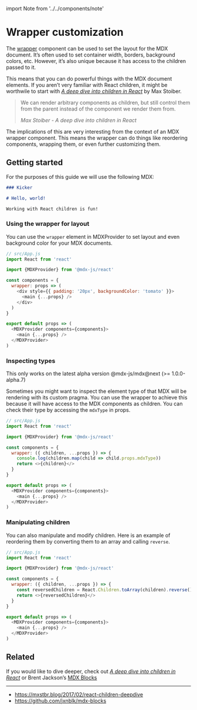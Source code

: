 import Note from '../../components/note'

# Wrapper customization

The [wrapper](/getting-started#using-the-wrapper) component can be used
to set the layout for the MDX document.  It’s often used to set container
width, borders, background colors, etc.  However, it’s also unique because
it has access to the children passed to it.

This means that you can do powerful things with the MDX document elements.
If you aren’t very familiar with React children, it might be worthwile to
start with [_A deep dive into children in React_](https://mxstbr.blog/2017/02/react-children-deepdive/)
by Max Stoiber.

> We can render arbitrary components as children, but still control them from the
> parent instead of the component we render them from.
>
> _Max Stoiber - A deep dive into children in React_

The implications of this are very interesting from the context of an
MDX wrapper component.  This means the wrapper can do things like reordering
components, wrapping them, or even further customizing them.

## Getting started

For the purposes of this guide we will use the following MDX:

```md
### Kicker

# Hello, world!

Working with React children is fun!
```

### Using the wrapper for layout

You can use the `wrapper` element in MDXProvider to set layout and even
background color for your MDX documents.

```js
// src/App.js
import React from 'react'

import {MDXProvider} from '@mdx-js/react'

const components = {
  wrapper: props => (
    <div style={{ padding: '20px', backgroundColor: 'tomato' }}>
      <main {...props} />
    </div>
  )
}

export default props => (
  <MDXProvider components={components}>
    <main {...props} />
  </MDXProvider>
)
```

### Inspecting types

<Note>
  This only works on the latest alpha version @mdx-js/mdx@next (>= 1.0.0-alpha.7)
</Note>

Sometimes you might want to inspect the element type of that
MDX will be rendering with its custom pragma.  You can use the
wrapper to achieve this because it will have access to the MDX
components as children.  You can check their type by accessing
the `mdxType` in props.

```js
// src/App.js
import React from 'react'

import {MDXProvider} from '@mdx-js/react'

const components = {
  wrapper: ({ children, ...props }) => {
    console.log(children.map(child => child.props.mdxType))
    return <>{children}</>
  }
}

export default props => (
  <MDXProvider components={components}>
    <main {...props} />
  </MDXProvider>
)
```

### Manipulating children

You can also manipulate and modify children.  Here is an example of reordering
them by converting them to an array and calling `reverse`.

```js
// src/App.js
import React from 'react'

import {MDXProvider} from '@mdx-js/react'

const components = {
  wrapper: ({ children, ...props }) => {
    const reversedChildren = React.Children.toArray(children).reverse()
    return <>{reversedChildren}</>
  }
}

export default props => (
  <MDXProvider components={components}>
    <main {...props} />
  </MDXProvider>
)
```

## Related

If you would like to dive deeper, check out
[_A deep dive into children in React_](https://mxstbr.blog/2017/02/react-children-deepdive/)
or Brent Jackson’s [MDX Blocks](https://github.com/jxnblk/mdx-blocks)

* * *

*   <https://mxstbr.blog/2017/02/react-children-deepdive>
*   <https://github.com/jxnblk/mdx-blocks>
